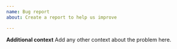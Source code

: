 ```yaml
---
name: Bug report
about: Create a report to help us improve

---
```


**Additional context**
Add any other context about the problem here.
